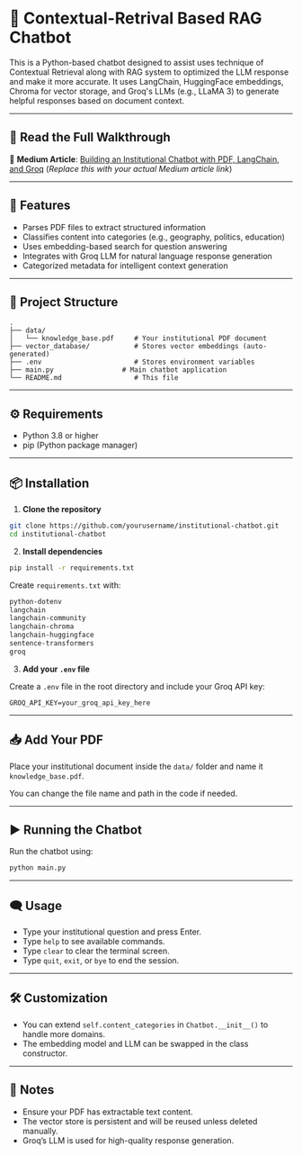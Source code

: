 # 📘 Contextual-Retrival Based RAG Chatbot

This is a Python-based chatbot designed to assist uses technique of Contextual Retrieval along with RAG system to optimized the LLM response and make it more accurate. It uses LangChain, HuggingFace embeddings, Chroma for vector storage, and Groq's LLMs (e.g., LLaMA 3) to generate helpful responses based on document context.

---

## 📰 Read the Full Walkthrough

📖 **Medium Article**: [Building an Institutional Chatbot with PDF, LangChain, and Groq](https://medium.com/your-article-link-here)
(*Replace this with your actual Medium article link*)

---

## 🚀 Features

* Parses PDF files to extract structured information
* Classifies content into categories (e.g., geography, politics, education)
* Uses embedding-based search for question answering
* Integrates with Groq LLM for natural language response generation
* Categorized metadata for intelligent context generation

---

## 📁 Project Structure

```
.
├── data/
│   └── knowledge_base.pdf     # Your institutional PDF document
├── vector_database/           # Stores vector embeddings (auto-generated)
├── .env                       # Stores environment variables
├── main.py                 # Main chatbot application
└── README.md                  # This file
```

---

## ⚙️ Requirements

* Python 3.8 or higher
* pip (Python package manager)

---

## 📦 Installation

1. **Clone the repository**

```bash
git clone https://github.com/yourusername/institutional-chatbot.git
cd institutional-chatbot
```

2. **Install dependencies**

```bash
pip install -r requirements.txt
```

Create `requirements.txt` with:

```txt
python-dotenv
langchain
langchain-community
langchain-chroma
langchain-huggingface
sentence-transformers
groq
```

3. **Add your `.env` file**

Create a `.env` file in the root directory and include your Groq API key:

```env
GROQ_API_KEY=your_groq_api_key_here
```

---

## 📥 Add Your PDF

Place your institutional document inside the `data/` folder and name it `knowledge_base.pdf`.

You can change the file name and path in the code if needed.

---

## ▶️ Running the Chatbot

Run the chatbot using:

```bash
python main.py
```

---

## 🗨️ Usage

* Type your institutional question and press Enter.
* Type `help` to see available commands.
* Type `clear` to clear the terminal screen.
* Type `quit`, `exit`, or `bye` to end the session.

---

## 🛠️ Customization

* You can extend `self.content_categories` in `Chatbot.__init__()` to handle more domains.
* The embedding model and LLM can be swapped in the class constructor.

---

## 🧠 Notes

* Ensure your PDF has extractable text content.
* The vector store is persistent and will be reused unless deleted manually.
* Groq’s LLM is used for high-quality response generation.

